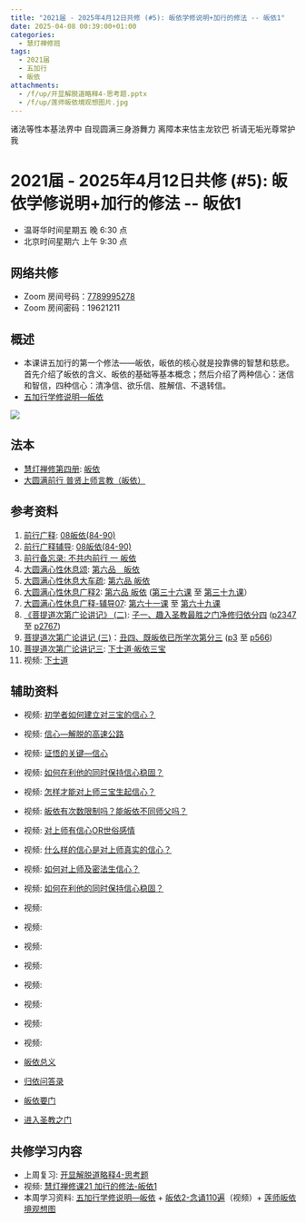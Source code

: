 ```yaml
---
title: "2021届 - 2025年4月12日共修 (#5): 皈依学修说明+加行的修法 -- 皈依1"
date: 2025-04-08 00:39:00+01:00
categories:
  - 慧灯禅修班
tags:
  - 2021届
  - 五加行
  - 皈依
attachments:
  - /f/up/开显解脱道略释4-思考题.pptx
  - /f/up/莲师皈依境观想图片.jpg
---
```

诸法等性本基法界中 自现圆满三身游舞力
离障本来怙主龙钦巴 祈请无垢光尊常护我

# 2021届 - 2025年4月12日共修 (#5): 皈依学修说明+加行的修法 -- 皈依1

* 温哥华时间星期五 晚 6:30 点
* 北京时间星期六 上午 9:30 点

## 网络共修

* Zoom 房间号码：[7789995278](https://zoom.us/j/7789995278)
* Zoom 房间密码：19621211

## 概述

* 本课讲五加行的第一个修法——皈依，皈依的核心就是投靠佛的智慧和慈悲。首先介绍了皈依的含义、皈依的基础等基本概念；然后介绍了两种信心：迷信和智信，四种信心：清净信、欲乐信、胜解信、不退转信。
* [](<>)[](<>)[](<>)[](<>)[](<>)[](<>)[](<>)[](<>)[](<>)[](https://fohuifayu.com/index.php/huideng-jiangtang/chanxiuke/zen-04/8656-zen04-gy)[五加行学修说明—皈依](https://fohuifayu.com/index.php/huideng-jiangtang/chanxiuke/zen-04/8656-zen04-gy) 

![](/f/up/莲师皈依境观想图片.jpg)

## 法本

* [](<>)[](<>)[](<>)[](https://huidengchanxiu.net/books/b3/)[](https://fohuifayu.com/index.php/huideng-zhiguang/huideng-series/si-ce)[](https://fohuifayu.com/index.php/huideng-zhiguang/huideng-series/si-ce/236-a00033)[慧灯禅修第四册](https://fohuifayu.com/index.php/huideng-zhiguang/huideng-chanxiu/di-si-ce): [皈依](https://fohuifayu.com/index.php/huideng-zhiguang/huideng-chanxiu/di-si-ce/9197-a00027)
* [大圆满前行 普贤上师言教（皈依）](https://fohuifayu.com/index.php/other-column/xiangguan-jinglun/lundian/qianxing-yindaowen/8394-d42)

## 参考资料

1. [前行广释](https://huidengchanxiu.net/refs/qxgs): [08皈依(84-90)](https://huidengchanxiu.net/refs/qxgs/qxgs-08gy)
2. [](https://huidengchanxiu.net/refs/qxgs/qxgs-08gy)[前行广释辅导](https://huidengchanxiu.net/refs/fudao): [08皈依(84-90)](https://huidengchanxiu.net/refs/qxgs/fudao/qxgsfd-08gy)
3. [前行备忘录: 不共内前行 一 皈依](https://fohuifayu.com/index.php/other-column/xiangguan-jinglun/lundian/qianxing-beiwanglu/8479-d40)
4. [大圆满心性休息颂](https://huidengchanxiu.net/refs/dymxxxx/dymxxxx): [第六品　皈依](https://huidengchanxiu.net/refs/dymxxxx/dymxxxx#%E7%AC%AC%E5%85%AD%E5%93%81%E7%9A%88%E4%BE%9D)
5. [大圆满心性休息大车疏](https://huidengchanxiu.net/refs/dymxxxx/dymxxxx-dcs): [第六品 皈依](https://huidengchanxiu.net/refs/dymxxxx/dymxxxx-dcs#%E7%AC%AC%E5%85%AD%E5%93%81-%E7%9A%88-%E4%BE%9D)
6. [](https://huidengchanxiu.net/refs/dymxxxx/dymxxxx-dcs#%E7%AC%AC%E5%85%AD%E5%93%81-%E7%9A%88-%E4%BE%9D)[大圆满心性休息广释2](https://huidengchanxiu.net/refs/dymxxxx/dymxxxx-gs2): [第六品 皈依](https://huidengchanxiu.net/refs/dymxxxx/dymxxxx-gs2#%E7%AC%AC%E5%85%AD%E5%93%81-%E7%9A%88%E4%BE%9D) ([第三十六课](https://huidengchanxiu.net/refs/dymxxxx/dymxxxx-gs2#%E7%AC%AC%E4%B8%89%E5%8D%81%E5%85%AD%E8%AF%BE) 至 [第三十九课](https://huidengchanxiu.net/refs/dymxxxx/dymxxxx-gs2#%E7%AC%AC%E4%B8%89%E5%8D%81%E4%B9%9D%E8%AF%BE)）
7. [大圆满心性休息广释-辅导07](https://huidengchanxiu.net/refs/dymxxxx/fudao/fd-07): [第六十一课](https://huidengchanxiu.net/refs/dymxxxx/fudao/fd-07#%E7%AC%AC%E5%85%AD%E5%8D%81%E4%B8%80%E8%AF%BE) 至 [第六十九课](https://huidengchanxiu.net/refs/dymxxxx/fudao/fd-07#%E7%AC%AC%E5%85%AD%E5%8D%81%E4%B9%9D%E8%AF%BE)
8. [《菩提道次第广论讲记》 (二)](https://huidengchanxiu.net/refs/ptdcdgl/2): [子一、趣入圣教最胜之门净修归依分四](https://huidengchanxiu.net/refs/ptdcdgl/2#%E5%AD%90%E4%B8%80%E8%B6%A3%E5%85%A5%E5%9C%A3%E6%95%99%E6%9C%80%E8%83%9C%E4%B9%8B%E9%97%A8%E5%87%80%E4%BF%AE%E5%BD%92%E4%BE%9D%E5%88%86%E5%9B%9B-%E7%94%B1%E4%BE%9D%E4%BD%95%E4%BA%8B%E4%B8%BA%E5%BD%92%E4%BE%9D%E5%9B%A0--%E7%94%B1%E4%BE%9D%E5%BD%BC%E6%95%85%E6%89%80%E5%BD%92%E4%B9%8B%E5%A2%83--%E7%94%B1%E4%BD%95%E9%81%93%E7%90%86%E8%80%8C%E6%AD%A3%E5%BD%92%E4%BE%9D--%E6%97%A2%E5%BD%92%E4%BE%9D%E5%B7%B2%E6%89%80%E5%AD%A6%E6%AC%A1%E7%AC%AC) ([p2347](https://huidengchanxiu.net/refs/ptdcdgl/2#p2347) 至 [p2767](https://huidengchanxiu.net/refs/ptdcdgl/2#p2767)) 
9. [菩提道次第广论讲记 (三)](https://huidengchanxiu.net/refs/ptdcdgl/3)：[丑四、既皈依已所学次第分三](https://huidengchanxiu.net/refs/ptdcdgl/3#%E4%B8%91%E5%9B%9B%E6%97%A2%E7%9A%88%E4%BE%9D%E5%B7%B2%E6%89%80%E5%AD%A6%E6%AC%A1%E7%AC%AC%E5%88%86%E4%B8%89-%E6%91%84%E5%88%86%E4%B8%AD%E5%87%BA--%E6%95%99%E6%8E%88%E4%B8%AD%E5%87%BA--%E9%81%A3%E9%99%A4%E4%B8%8D%E6%B8%85%E5%87%80) ([p3](https://huidengchanxiu.net/refs/ptdcdgl/3#p3) 至 [p566](https://huidengchanxiu.net/refs/ptdcdgl/3#p566)) 
10. [菩提道次第广论讲记三](https://www.xianmixuezi.com/%E9%81%93%E6%AC%A1%E7%AC%AC%E6%96%87%E5%BA%93/%E8%8F%A9%E6%8F%90%E9%81%93%E6%AC%A1%E7%AC%AC%E5%B9%BF%E8%AE%BA/%E5%9B%9B%E8%8F%A9%E6%8F%90%E9%81%93%E6%AC%A1%E7%AC%AC%E5%B9%BF%E8%AE%BA%E8%AE%B2%E8%AE%B0%E4%B8%89/): [下士道·皈依三宝](https://www.xianmixuezi.com/%E9%81%93%E6%AC%A1%E7%AC%AC%E6%96%87%E5%BA%93/%E8%8F%A9%E6%8F%90%E9%81%93%E6%AC%A1%E7%AC%AC%E5%B9%BF%E8%AE%BA/%E5%9B%9B%E8%8F%A9%E6%8F%90%E9%81%93%E6%AC%A1%E7%AC%AC%E5%B9%BF%E8%AE%BA%E8%AE%B2%E8%AE%B0%E4%B8%89/%E4%B8%8B%E5%A3%AB%E9%81%93%E7%9A%88%E4%BE%9D%E4%B8%89%E5%AE%9D)
11. 视频: [下士道](https://www.xianmixuezi.com/%E9%81%93%E6%AC%A1%E7%AC%AC%E6%96%87%E5%BA%93/%E8%8F%A9%E6%8F%90%E9%81%93%E6%AC%A1%E7%AC%AC%E5%B9%BF%E8%AE%BA/%E5%9B%9B%E8%8F%A9%E6%8F%90%E9%81%93%E6%AC%A1%E7%AC%AC%E5%B9%BF%E8%AE%BA%E8%AE%B2%E8%AE%B0%E4%B8%89/%E4%B8%8B%E5%A3%AB%E9%81%93)

## **辅助资料**

* [](https://fohuifayu.com/index.php/shipin-jingcui/wenda-zhailu/8615-v21021-v11)视频: [初学者如何建立对三宝的信心？](https://fohuifayu.com/index.php/shipin-jingcui/wenda-zhailu/10259-w17050-v02?title=)
* 视频: [信心—解脱的高速公路](https://fohuifayu.com/index.php/shipin-jingcui/jingcai-shipin/8765-y15093-y04?title=)
* 视频: [证悟的关键—信心](https://fohuifayu.com/index.php/shipin-jingcui/jingcai-shipin/3745-Y13002-Y02?title=)
* 视频: [如何在利他的同时保持信心稳固？](https://fohuifayu.com/index.php/shipin-jingcui/wenda-zhailu/2575-V16083-V04?title=)
* 视频: [怎样才能对上师三宝生起信心？](https://fohuifayu.com/index.php/shipin-jingcui/wenda-zhailu/2041-W16014-V02?title=)
* 视频: [皈依有次数限制吗？能皈依不同师父吗？](https://fohuifayu.com/index.php/shipin-jingcui/wenda-zhailu/10178-w17049-v01) 
* 视频: [对上师有信心OR世俗感情](https://fohuifayu.com/index.php/shipin-jingcui/jingcai-shipin/3737-Y13002-Y01?title=)
* 视频: [什么样的信心是对上师真实的信心？](https://fohuifayu.com/index.php/shipin-jingcui/wenda-zhailu/5429-W19030-V05?title=)
* 视频: [如何对上师及密法生信心？](https://fohuifayu.com/index.php/shipin-jingcui/wenda-zhailu/2652-V16084-V11?title=)
* 视频: [如何在利他的同时保持信心稳固？](https://fohuifayu.com/index.php/shipin-jingcui/wenda-zhailu/2575-V16083-V04?title=)
* 视频: 
* 视频: 
* 视频: 
* 视频: 
* 视频: 
* 视频: 
* 视频: 
* 视频: 

* [皈依总义](https://www.zhihuihai.net/%E5%AD%A6%E4%BD%9B%E4%B9%8B%E5%AE%B6/%E7%9A%88%E4%BE%9D%E6%80%BB%E4%B9%89)
* [归依问答录](https://www.xianmixuezi.com/%E7%94%98%E9%9C%B2%E5%A6%99%E6%B3%95%E7%B3%BB%E5%88%97/%E7%94%98%E9%9C%B2%E5%A6%99%E6%B3%954-%E5%BD%92%E4%BE%9D%E9%97%AE%E7%AD%94%E5%BD%95) 
* [皈依要门](https://www.xianmixuezi.com/%E7%94%98%E9%9C%B2%E5%A6%99%E6%B3%95%E7%B3%BB%E5%88%97/%E7%9A%88%E4%BE%9D%E8%A6%81%E9%97%A8) 
* [进入圣教之门](https://www.xianmixuezi.com/%E7%94%98%E9%9C%B2%E5%A6%99%E6%B3%95%E7%B3%BB%E5%88%97/%E7%94%98%E9%9C%B2%E5%A6%99%E6%B3%952-%E6%AD%A3%E6%B3%95%E6%98%8E%E7%81%AF/%E8%BF%9B%E5%85%A5%E5%9C%A3%E6%95%99%E4%B9%8B%E9%97%A8)

## **共修学习内容**

* 上周复习: [](<>)[](<>)[](<>)[](<>)[](<>)[](<>)[](<>)[](/f/up/开显解脱道略释1-思考题.pptx)[](/f/up/开显解脱道略释2-思考题.pptx)[](/f/up/开显解脱道略释3-思考题.pptx)[开显解脱道略释4-思考题](/f/up/开显解脱道略释4-思考题.pptx)
* 视频: [慧灯禅修课21 加行的修法-皈依1](https://fohuifayu.com/index.php/huideng-jiangtang/chanxiuke/zen-04/2611-l17091)
* 本周学习资料: [](<>)[](<>)[](<>)[](<>)[](<>)[](/f/up/思维导图-依止上师.pdf)[](/f/up/串讲稿-依止上師-2.docx)[](/f/up/开显解脱道第2课.pptx)[](/f/up/开显解脱道第3课.pptx)[](/f/up/开显解脱道第4课.pptx)[五加行学修说明—皈依](https://fohuifayu.com/index.php/huideng-jiangtang/chanxiuke/zen-04/8656-zen04-gy) + [皈依2-念诵110遍](https://hdcx.s3.ap-northeast-1.wasabisys.com/hdv/v/5jx/2015/2015-guiyi-part2-v2.mp4)（视频）+ [莲师皈依境观想图](/f/up/莲师皈依境观想图片.jpg)
